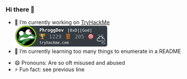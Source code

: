 ### Hi there 👋

<!--
**PhroggDev/PhroggDev** is a ✨ _special_ ✨ repository because its `README.md` (this file) appears on your GitHub profile.

Here are some ideas to get you started:
-->
- 🔭 I’m currently working on [TryHackMe](https://tryhackme.com)
![tryhackme stats](https://github.com/PhroggDev/THM_Rooms/raw/master/assets/thm_propic.png)
- 🌱 I’m currently learning too many things to enumerate in a README
<!-- - 👯 I’m looking to collaborate on ...
- 🤔 I’m looking for help with ...
- 💬 Ask me about ...
- 📫 How to reach me: ... -->
- 😄 Pronouns: Are so oft misused and abused
- ⚡ Fun fact: see previous line
